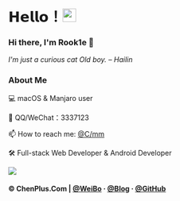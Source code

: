 # 𝗛𝗲𝗹𝗹𝗼！<img src="https://user-images.githubusercontent.com/5679180/79618120-0daffb80-80be-11ea-819e-d2b0fa904d07.gif" width="27px"> 

### Hi there, I'm Rook1e 👋
*I'm just a curious cat Old boy. – Hailin*


### About Me

💻 macOS & Manjaro user

📲 QQ/WeChat：3337123

📫 How to reach me: [@C/mm](mailto:admin@chenplus.com)

🛠 Full-stack Web Developer & Android Developer


 <!--https://user-images.githubusercontent.com/5713670/87202985-820dcb80-c2b6-11ea-9f56-7ec461c497c3.gif-->
 ![](https://count.getloli.com/get/@chenplus)

#### © ChenPlus.Com | [@WeiBo](https://weibo.com/ChenChilde) · [@Blog](https://blog.chenplus.com) · [@GitHub](https://github.com/oldchengit)
